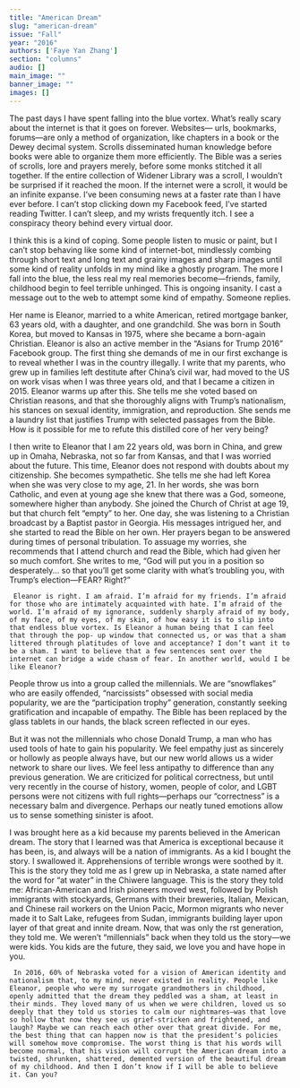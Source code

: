 ```yaml
---
title: "American Dream"
slug: "american-dream"
issue: "Fall"
year: "2016"
authors: ['Faye Yan Zhang']
section: "columns"
audio: []
main_image: ""
banner_image: ""
images: []
---
```

   The past days I have spent falling into the blue vortex. What’s really scary about the internet is that it goes on forever. Websites— urls, bookmarks, forums—are only a method of organization, like chapters in a book or the Dewey decimal system. Scrolls disseminated human knowledge before books were able to organize them more efficiently. The Bible was a series of scrolls, lore and prayers merely, before some monks stitched it all together. If the entire collection of Widener Library was a scroll, I wouldn’t be surprised if it reached the moon. If the internet were a scroll, it would be an infinite expanse. I’ve been consuming news at a faster rate than I have ever before. I can’t stop clicking down my Facebook feed, I’ve started reading Twitter. I can’t sleep, and my wrists frequently itch. I see a conspiracy theory behind every virtual door. 

 I think this is a kind of coping. Some people listen to music or paint, but I can’t stop behaving like some kind of internet-bot, mindlessly combing through short text and long text and grainy images and sharp images until some kind of reality unfolds in my mind like a ghostly program. The more I fall into the blue, the less real my real memories become—friends, family, childhood begin to feel terrible unhinged. This is ongoing insanity. I cast a message out to the web to attempt some kind of empathy. Someone replies. 

 Her name is Eleanor, married to a white American, retired mortgage banker, 63 years old, with a daughter, and one grandchild. She was born in South Korea, but moved to Kansas in 1975, where she became a born-again Christian. Eleanor is also an active member in the “Asians for Trump 2016” Facebook group. The first thing she demands of me in our first exchange is to reveal whether I was in the country illegally. I write that my parents, who grew up in families left destitute after China’s civil war, had moved to the US on work visas when I was three years old, and that I became a citizen in 2015. Eleanor warms up after this. She tells me she voted based on Christian reasons, and that she thoroughly aligns with Trump’s nationalism, his stances on sexual identity, immigration, and reproduction. She sends me a laundry list that justifies Trump with selected passages from the Bible. How is it possible for me to refute this distilled core of her very being? 

 I then write to Eleanor that I am 22 years old, was born in China, and grew up in Omaha, Nebraska, not so far from Kansas, and that I was worried about the future. This time, Eleanor does not respond with doubts about my citizenship. She becomes sympathetic. She tells me she had left Korea when she was very close to my age, 21. In her words, she was born Catholic, and even at young age she knew that there was a God, someone, somewhere higher than anybody. She joined the Church of Christ at age 19, but that church felt “empty” to her. One day, she was listening to a Christian broadcast by a Baptist pastor in Georgia. His messages intrigued her, and she started to read the Bible on her own. Her prayers began to be answered during times of personal tribulation. To assuage my worries, she recommends that I attend church and read the Bible, which had given her so much comfort. She writes to me, “God will put you in a position so desperately... so that you’ll get some clarity with what’s troubling you, with Trump’s election—FEAR? Right?”

     Eleanor is right. I am afraid. I’m afraid for my friends. I’m afraid for those who are intimately acquainted with hate. I’m afraid of the world. I’m afraid of my ignorance, suddenly sharply afraid of my body, of my face, of my eyes, of my skin, of how easy it is to slip into that endless blue vortex. Is Eleanor a human being that I can feel that through the pop- up window that connected us, or was that a sham littered through platitudes of love and acceptance? I don’t want it to be a sham. I want to believe that a few sentences sent over the internet can bridge a wide chasm of fear. In another world, would I be like Eleanor? 

 People throw us into a group called the millennials. We are “snowflakes” who are easily offended, “narcissists” obsessed with social media popularity, we are the “participation trophy” generation, constantly seeking gratification and incapable of empathy. The Bible has been replaced by the glass tablets in our hands, the black screen reflected in our eyes. 

 But it was not the millennials who chose Donald Trump, a man who has used tools of hate to gain his popularity. We feel empathy just as sincerely or hollowly as people always have, but our new world allows us a wider network to share our lives. We feel less antipathy to difference than any previous generation. We are criticized for political correctness, but until very recently in the course of history, women, people of color, and LGBT persons were not citizens with full rights—perhaps our “correctness” is a necessary balm and divergence. Perhaps our neatly tuned emotions allow us to sense something sinister is afoot. 

 I was brought here as a kid because my parents believed in the American dream. The story that I learned was that America is exceptional because it has been, is, and always will be a nation of immigrants. As a kid I bought the story. I swallowed it. Apprehensions of terrible wrongs were soothed by it. This is the story they told me as I grew up in Nebraska, a state named after the word for “at water” in the Chiwere language. This is the story they told me: African-American and Irish pioneers moved west, followed by Polish immigrants with stockyards, Germans with their breweries, Italian, Mexican, and Chinese rail workers on the Union Pacic, Mormon migrants who never made it to Salt Lake, refugees from Sudan, immigrants building layer upon layer of that great and innite dream. Now, that was only the rst generation, they told me. We weren’t “millennials” back when they told us the story—we were kids. You kids are the future, they said, we love you and have hope in you.

     In 2016, 60% of Nebraska voted for a vision of American identity and nationalism that, to my mind, never existed in reality. People like Eleanor, people who were my surrogate grandmothers in childhood, openly admitted that the dream they peddled was a sham, at least in their minds. They loved many of us when we were children, loved us so deeply that they told us stories to calm our nightmares—was that love so hollow that now they see us grief-stricken and frightened, and laugh? Maybe we can reach each other over that great divide. For me, the best thing that can happen now is that the president’s policies will somehow move compromise. The worst thing is that his words will become normal, that his vision will corrupt the American dream into a twisted, shrunken, shattered, demented version of the beautiful dream of my childhood. And then I don’t know if I will be able to believe it. Can you? 

           